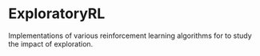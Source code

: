 # ExploratoryRL
Implementations of various reinforcement learning algorithms for to study the impact of exploration.
